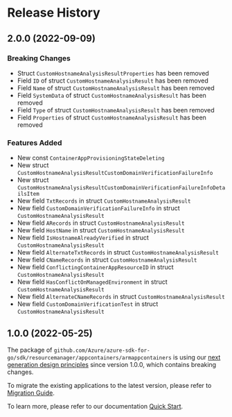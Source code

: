 # Release History

## 2.0.0 (2022-09-09)
### Breaking Changes

- Struct `CustomHostnameAnalysisResultProperties` has been removed
- Field `ID` of struct `CustomHostnameAnalysisResult` has been removed
- Field `Name` of struct `CustomHostnameAnalysisResult` has been removed
- Field `SystemData` of struct `CustomHostnameAnalysisResult` has been removed
- Field `Type` of struct `CustomHostnameAnalysisResult` has been removed
- Field `Properties` of struct `CustomHostnameAnalysisResult` has been removed

### Features Added

- New const `ContainerAppProvisioningStateDeleting`
- New struct `CustomHostnameAnalysisResultCustomDomainVerificationFailureInfo`
- New struct `CustomHostnameAnalysisResultCustomDomainVerificationFailureInfoDetailsItem`
- New field `TxtRecords` in struct `CustomHostnameAnalysisResult`
- New field `CustomDomainVerificationFailureInfo` in struct `CustomHostnameAnalysisResult`
- New field `ARecords` in struct `CustomHostnameAnalysisResult`
- New field `HostName` in struct `CustomHostnameAnalysisResult`
- New field `IsHostnameAlreadyVerified` in struct `CustomHostnameAnalysisResult`
- New field `AlternateTxtRecords` in struct `CustomHostnameAnalysisResult`
- New field `CNameRecords` in struct `CustomHostnameAnalysisResult`
- New field `ConflictingContainerAppResourceID` in struct `CustomHostnameAnalysisResult`
- New field `HasConflictOnManagedEnvironment` in struct `CustomHostnameAnalysisResult`
- New field `AlternateCNameRecords` in struct `CustomHostnameAnalysisResult`
- New field `CustomDomainVerificationTest` in struct `CustomHostnameAnalysisResult`


## 1.0.0 (2022-05-25)

The package of `github.com/Azure/azure-sdk-for-go/sdk/resourcemanager/appcontainers/armappcontainers` is using our [next generation design principles](https://azure.github.io/azure-sdk/general_introduction.html) since version 1.0.0, which contains breaking changes.

To migrate the existing applications to the latest version, please refer to [Migration Guide](https://aka.ms/azsdk/go/mgmt/migration).

To learn more, please refer to our documentation [Quick Start](https://aka.ms/azsdk/go/mgmt).